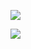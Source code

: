 ﻿![](https://github-readme-stats.vercel.app/api?username=Grange007&count_private=true&show_icons=true&theme=transparent)

![](https://github-readme-stats.vercel.app/api/top-langs/?username=Grange007&layout=compact&theme=transparent)